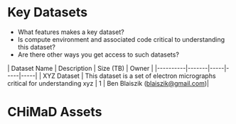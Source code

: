 # Key Datasets

* What features makes a key dataset?
* Is compute environment and associated code critical to understanding this dataset?
* Are there other ways you get access to such datasets?

| Dataset Name     | Description   | Size (TB) | Owner |
|----------|-------|-----|-----|-----|
| XYZ Dataset  |  This dataset is a set of electron micrographs critical for understanding xyz |  1 | Ben Blaiszik (blaiszik@gmail.com)|


# CHiMaD Assets



